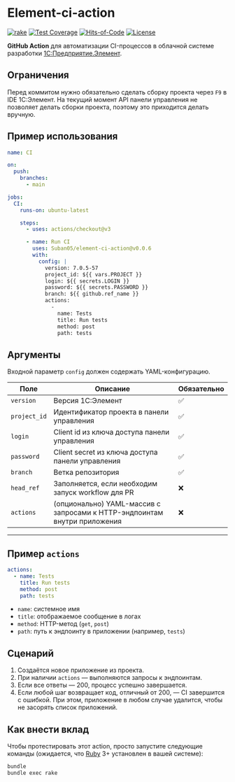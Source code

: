 # Element-ci-action

[![rake](https://github.com/Suban05/element-ci-action/actions/workflows/rake.yml/badge.svg)](https://github.com/Suban05/element-ci-action/actions/workflows/rake.yml)
[![Test Coverage](https://img.shields.io/codecov/c/github/Suban05/element-ci-action.svg)](https://codecov.io/github/Suban05/element-ci-action?branch=main)
[![Hits-of-Code](https://hitsofcode.com/github/suban05/element-ci-action?branch=main&label=Hits-of-Code)](https://hitsofcode.com/github/suban05/element-ci-action/view?branch=main&label=Hits-of-Code)
[![License](https://img.shields.io/badge/license-MIT-green.svg)](https://github.com/Suban05/element-ci-action/blob/main/LICENSE)

**GitHub Action** для автоматизации CI-процессов в облачной системе разработки [1С:Предприятие.Элемент](https://1cmycloud.com/).

## Ограничения

Перед коммитом нужно обязательно сделать сборку проекта через `F9` в IDE 1С:Элемент.
На текущий момент API панели управления не позволяет делать сборки проекта, поэтому это приходится делать вручную.

## Пример использования

```yaml
name: CI

on:
  push:
    branches:
      - main

jobs:
  CI:
    runs-on: ubuntu-latest

    steps:
      - uses: actions/checkout@v3

      - name: Run CI
        uses: Suban05/element-ci-action@v0.0.6
        with:
          config: |
            version: 7.0.5-57
            project_id: ${{ vars.PROJECT }}
            login: ${{ secrets.LOGIN }}
            password: ${{ secrets.PASSWORD }}
            branch: ${{ github.ref_name }}
            actions:
              -
                name: Tests
                title: Run tests
                method: post
                path: tests
```

## Аргументы

Входной параметр `config` должен содержать YAML-конфигурацию.

| Поле         | Описание                                                                  | Обязательно |
| ------------ | ------------------------------------------------------------------------- | ----------- |
| `version`    | Версия 1С:Элемент                                                         | ✅           |
| `project_id` | Идентификатор проекта в панели управления                                 | ✅           |
| `login`      | Client id из ключа доступа панели управления                              | ✅           |
| `password`   | Client secret из ключа доступа панели управления                          | ✅           |
| `branch`     | Ветка репозитория                                                         | ✅           |
| `head_ref`   | Заполняется, если необходим запуск workflow для PR                        | ❌           |
| `actions`    | (опционально) YAML-массив с запросами к HTTP-эндпоинтам внутри приложения | ❌           |

---

## Пример `actions`

```yaml
actions:
  - name: Tests
    title: Run tests
    method: post
    path: tests
```

* `name`: системное имя
* `title`: отображаемое сообщение в логах
* `method`: HTTP-метод (`get`, `post`)
* `path`: путь к эндпоинту в приложении (например, `tests`)

## Сценарий

1. Создаётся новое приложение из проекта.
2. При наличии `actions` — выполняются запросы к эндпоинтам.
3. Если все ответы — 200, процесс успешно завершается.
4. Если любой шаг возвращает код, отличный от 200, — CI завершится с ошибкой.
При этом, приложение в любом случае удалится, чтобы не засорять список приложений.

## Как внести вклад

Чтобы протестировать этот action, просто запустите следующие команды (ожидается, что
[Ruby](https://www.ruby-lang.org/en/) 3+ установлен в вашей системе):

```bash
bundle
bundle exec rake
```
